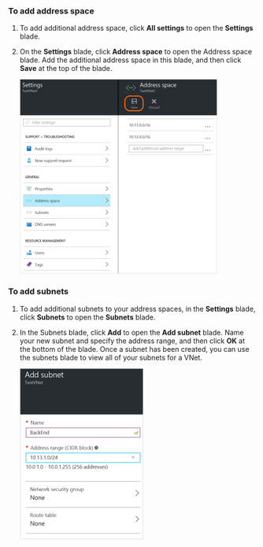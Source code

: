### To add address space

1. To add additional address space, click **All settings** to open the **Settings** blade. 

2. On the **Settings** blade, click **Address space** to open the Address space blade. Add the additional address space in this blade, and then click **Save** at the top of the blade.

	![Add address space](./media/vpn-gateway-additional-address-space-include/address400.png)

### To add subnets 

1. To add additional subnets to your address spaces, in the **Settings** blade, click **Subnets** to open the **Subnets** blade. 

2. In the Subnets blade, click **Add** to open the **Add subnet** blade. Name your new subnet and specify the address range, and then click **OK** at the bottom of the blade. Once a subnet has been created, you can use the subnets blade to view all of your subnets for a VNet.


	![Subnet settings](./media/vpn-gateway-additional-address-space-include/addsubnet250.png)		

